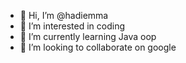 - 👋 Hi, I’m @hadiemma 
- 👀 I’m interested in coding
- 🌱 I’m currently learning Java oop
- 💞️ I’m looking to collaborate on google


<!---
hadiemma/hadiemma is a ✨ special ✨ repository because its `README.md` (this file) appears on your GitHub profile.
You can click the Preview link to take a look at your changes.
--->
